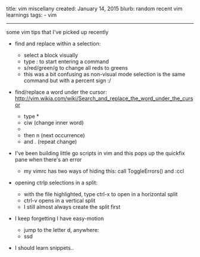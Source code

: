 title: vim miscellany
created: January 14, 2015
blurb: random recent vim learnings
tags:
    - vim

---

some vim tips that I've picked up recently

* find and replace within a selection:
  * select a block visually
  * type : to start entering a command
  * s/red/green/g to change all reds to greens
  * this was a bit confusing as non-visual mode selection is the same command but with a percent sign :/
 
* find/replace a word under the cursor: http://vim.wikia.com/wiki/Search_and_replace_the_word_under_the_cursor
  * type *
  * ciw (change inner word)
  * <esc>
  * then n (next occurrence)
  * and . (repeat change)

* I've been building little go scripts in vim and this pops up the quickfix pane when there's an error
  * my vimrc has two ways of hiding this: call ToggleErrors() and :ccl

* opening ctrlp selections in a split:
  * with the file highlighted, type ctrl-x to open in a horizontal split
  * ctrl-v opens in a vertical split
  * I still almost always create the split first

* I keep forgetting I have easy-motion
  * jump to the letter d, anywhere:
  * <leader>ssd

* I should learn snippets..


